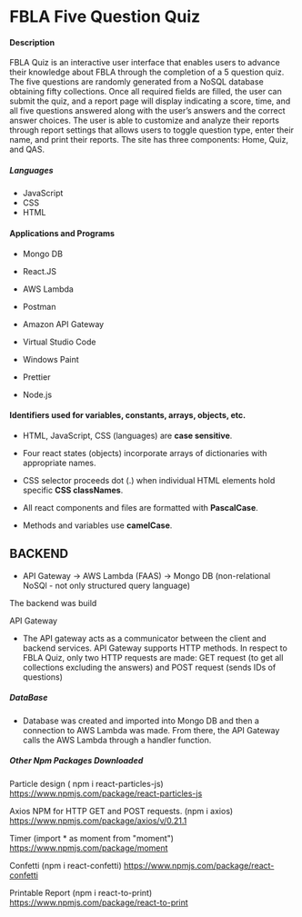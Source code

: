 # FBLA Five Question Quiz

#### Description

FBLA Quiz is an interactive user interface that enables users to advance their knowledge about FBLA through the completion of a 5 question quiz. 
The five questions are randomly generated from a NoSQL database obtaining fifty collections.
Once all required fields are filled, the user can submit the quiz, and a report page will display indicating a score, time, and all five questions answered along with the user’s answers and the correct answer choices. 
The user is able to customize and analyze their reports through report settings that allows users to toggle question type, enter their name, and print their reports. 
The site has three components: Home, Quiz, and QAS.


##### Languages
- JavaScript
- CSS
- HTML

#### Applications and Programs

- Mongo DB

- React.JS

- AWS Lambda

- Postman

- Amazon API Gateway

- Virtual Studio Code

- Windows Paint

- Prettier

- Node.js

#### Identifiers used for variables, constants, arrays, objects, etc. 
- HTML, JavaScript, CSS (languages) are **case sensitive**.

- Four react states (objects)  incorporate arrays of dictionaries with appropriate names.

- CSS selector proceeds dot (.) when individual HTML elements hold specific **CSS classNames**.

- All react components and files are formatted with **PascalCase**.

- Methods and variables use **camelCase**.

## BACKEND
- API Gateway -> AWS Lambda (FAAS) -> Mongo DB (non-relational NoSQl - not only structured query language)

The backend was build 

API Gateway
- The API gateway acts as a communicator between the client and backend services. API Gateway supports HTTP methods. 
In respect to FBLA Quiz, only two HTTP requests are made: GET request (to get all collections excluding the answers) and POST request (sends IDs of questions)





##### DataBase

- Database was created and imported into Mongo DB and then a connection to AWS Lambda was made. From there, the API Gateway calls the AWS Lambda through a handler function.

##### Other Npm Packages Downloaded

Particle design ( npm i react-particles-js)
https://www.npmjs.com/package/react-particles-js

Axios NPM for HTTP GET and POST requests. (npm i axios)
https://www.npmjs.com/package/axios/v/0.21.1

Timer (import \* as moment from "moment")
https://www.npmjs.com/package/moment

Confetti (npm i react-confetti)
https://www.npmjs.com/package/react-confetti

Printable Report (npm i react-to-print)
https://www.npmjs.com/package/react-to-print

